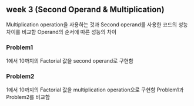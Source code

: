 ## week 3 (Second Operand & Multiplication)  
Multiplication operation을 사용하는 것과 Second operand를 사용한 코드의 성능 차이를 비교함
Operand의 순서에 따른 성능의 차이

### Problem1
1에서 10까지의 Factorial 값을 second operand로 구현함

### Problem2
1에서 10까지의 Factorial 값을 multiplication operation으로 구현함
Problem1과 Problem2를 비교함
